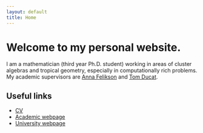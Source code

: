 ```yaml
---
layout: default
title: Home
---
```


# Welcome to my personal website.

I am a mathematician (third year Ph.D. student) working in areas of cluster algebras and tropical geometry, especially in computationally rich problems. My academic supervisors are [Anna Felikson](https://www.maths.dur.ac.uk/users/anna.felikson/) and [Tom Ducat](https://sites.google.com/site/tomducatmaths/).

## Useful links

- [CV](files/oliver-cv.pdf)    
- [Academic webpage](https://www.maths.dur.ac.uk/users/oliver.j.daisey/)
- [University webpage](https://www.durham.ac.uk/staff/oliver-j-daisey/)